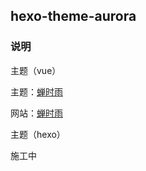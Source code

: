 ## hexo-theme-aurora

### 说明

主题（vue）

主题：[蝉时雨](https://github.com/chanshiyucx/aurora)

网站：[蝉时雨](https://chanshiyu.com/#/)

主题（hexo）

施工中

